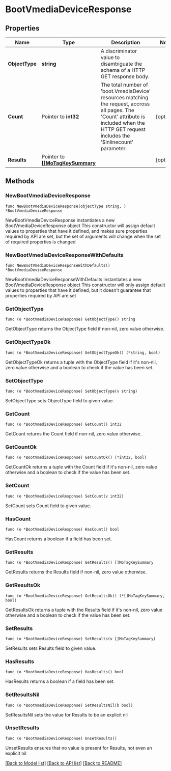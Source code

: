 # BootVmediaDeviceResponse

## Properties

Name | Type | Description | Notes
------------ | ------------- | ------------- | -------------
**ObjectType** | **string** | A discriminator value to disambiguate the schema of a HTTP GET response body. | 
**Count** | Pointer to **int32** | The total number of &#39;boot.VmediaDevice&#39; resources matching the request, accross all pages. The &#39;Count&#39; attribute is included when the HTTP GET request includes the &#39;$inlinecount&#39; parameter. | [optional] 
**Results** | Pointer to [**[]MoTagKeySummary**](mo.TagKeySummary.md) |  | [optional] 

## Methods

### NewBootVmediaDeviceResponse

`func NewBootVmediaDeviceResponse(objectType string, ) *BootVmediaDeviceResponse`

NewBootVmediaDeviceResponse instantiates a new BootVmediaDeviceResponse object
This constructor will assign default values to properties that have it defined,
and makes sure properties required by API are set, but the set of arguments
will change when the set of required properties is changed

### NewBootVmediaDeviceResponseWithDefaults

`func NewBootVmediaDeviceResponseWithDefaults() *BootVmediaDeviceResponse`

NewBootVmediaDeviceResponseWithDefaults instantiates a new BootVmediaDeviceResponse object
This constructor will only assign default values to properties that have it defined,
but it doesn't guarantee that properties required by API are set

### GetObjectType

`func (o *BootVmediaDeviceResponse) GetObjectType() string`

GetObjectType returns the ObjectType field if non-nil, zero value otherwise.

### GetObjectTypeOk

`func (o *BootVmediaDeviceResponse) GetObjectTypeOk() (*string, bool)`

GetObjectTypeOk returns a tuple with the ObjectType field if it's non-nil, zero value otherwise
and a boolean to check if the value has been set.

### SetObjectType

`func (o *BootVmediaDeviceResponse) SetObjectType(v string)`

SetObjectType sets ObjectType field to given value.


### GetCount

`func (o *BootVmediaDeviceResponse) GetCount() int32`

GetCount returns the Count field if non-nil, zero value otherwise.

### GetCountOk

`func (o *BootVmediaDeviceResponse) GetCountOk() (*int32, bool)`

GetCountOk returns a tuple with the Count field if it's non-nil, zero value otherwise
and a boolean to check if the value has been set.

### SetCount

`func (o *BootVmediaDeviceResponse) SetCount(v int32)`

SetCount sets Count field to given value.

### HasCount

`func (o *BootVmediaDeviceResponse) HasCount() bool`

HasCount returns a boolean if a field has been set.

### GetResults

`func (o *BootVmediaDeviceResponse) GetResults() []MoTagKeySummary`

GetResults returns the Results field if non-nil, zero value otherwise.

### GetResultsOk

`func (o *BootVmediaDeviceResponse) GetResultsOk() (*[]MoTagKeySummary, bool)`

GetResultsOk returns a tuple with the Results field if it's non-nil, zero value otherwise
and a boolean to check if the value has been set.

### SetResults

`func (o *BootVmediaDeviceResponse) SetResults(v []MoTagKeySummary)`

SetResults sets Results field to given value.

### HasResults

`func (o *BootVmediaDeviceResponse) HasResults() bool`

HasResults returns a boolean if a field has been set.

### SetResultsNil

`func (o *BootVmediaDeviceResponse) SetResultsNil(b bool)`

 SetResultsNil sets the value for Results to be an explicit nil

### UnsetResults
`func (o *BootVmediaDeviceResponse) UnsetResults()`

UnsetResults ensures that no value is present for Results, not even an explicit nil

[[Back to Model list]](../README.md#documentation-for-models) [[Back to API list]](../README.md#documentation-for-api-endpoints) [[Back to README]](../README.md)


